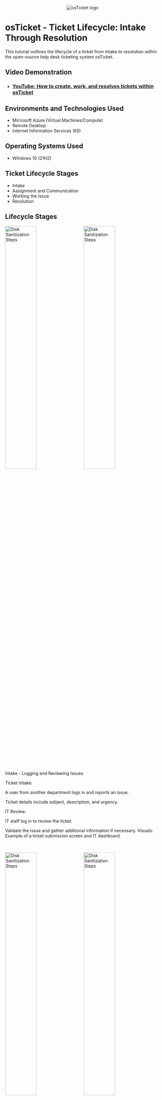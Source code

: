 <p align="center">
<img src="https://i.imgur.com/Clzj7Xs.png" alt="osTicket logo"/>
</p>

<h1>osTicket - Ticket Lifecycle: Intake Through Resolution</h1>
This tutorial outlines the lifecycle of a ticket from intake to resolution within the open-source help desk ticketing system osTicket.<br />


<h2>Video Demonstration</h2>

- ### [YouTube: How to create, work, and resolves tickets within osTicket](https://www.youtube.com)

<h2>Environments and Technologies Used</h2>

- Microsoft Azure (Virtual Machines/Compute)
- Remote Desktop
- Internet Information Services (IIS)

<h2>Operating Systems Used </h2>

- Windows 10</b> (21H2)

<h2>Ticket Lifecycle Stages</h2>

- Intake
- Assignment and Communication
- Working the Issue
- Resolution

<h2>Lifecycle Stages</h2>

<p>
  <img src="https://i.imgur.com/W1jvQhv.png" style="width:45%; margin-right:5%;" alt="Disk Sanitization Steps" />
  <img src="https://i.imgur.com/CzjYAKL.png" style="width:45%;" alt="Disk Sanitization Steps" />
</p>

<p>
Intake - Logging and Reviewing Issues

Ticket Intake:

A user from another department logs in and reports an issue.

Ticket details include subject, description, and urgency.

IT Review:

IT staff log in to review the ticket.

Validate the issue and gather additional information if necessary.
Visuals: Example of a ticket submission screen and IT dashboard.
</p>
<br />

<p>
  <img src="https://i.imgur.com/sOdnVFn.png" style="width:45%; margin-right:5%;" alt="Disk Sanitization Steps" />
  <img src="https://i.imgur.com/SF97jUq.png" style="width:45%;" alt="Disk Sanitization Steps" />
</p>
<p>
Lorem ipsum dolor sit amet, consectetur adipiscing elit, sed do eiusmod tempor incididunt ut labore et dolore magna aliqua. Ut enim ad minim veniam, quis nostrud exercitation ullamco laboris nisi ut aliquip ex ea commodo consequat. Duis aute irure dolor in reprehenderit in voluptate velit esse cillum dolore eu fugiat nulla pariatur.
</p>
<br />

<p>
<img src="https://i.imgur.com/DJmEXEB.png" height="80%" width="80%" alt="Disk Sanitization Steps"/>
</p>
<p>
Lorem ipsum dolor sit amet, consectetur adipiscing elit, sed do eiusmod tempor incididunt ut labore et dolore magna aliqua. Ut enim ad minim veniam, quis nostrud exercitation ullamco laboris nisi ut aliquip ex ea commodo consequat. Duis aute irure dolor in reprehenderit in voluptate velit esse cillum dolore eu fugiat nulla pariatur.
</p>
<br />
